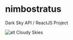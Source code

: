 # nimbostratus
Dark Sky API / ReactJS Project

![alt Cloudy Skies][painting]

[painting]: http://graphics8.nytimes.com/images/2015/05/17/t-magazine/17travel-document-slide-J22M/17travel-document-slide-J22M-jumbo.jpg "Cloudy Skies, Leanne Shapton for the T Magazine."
